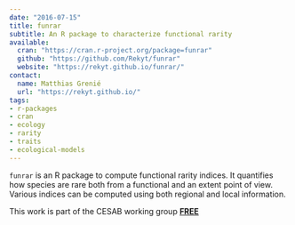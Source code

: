 ```yaml
---
date: "2016-07-15"
title: funrar
subtitle: An R package to characterize functional rarity
available:
  cran: "https://cran.r-project.org/package=funrar"
  github: "https://github.com/Rekyt/funrar"
  website: "https://rekyt.github.io/funrar/"
contact:
  name: Matthias Grenié
  url: "https://rekyt.github.io/"
tags:
- r-packages
- cran
- ecology
- rarity
- traits
- ecological-models
---
```


`funrar` is an R package to compute functional rarity indices. It quantifies how
species are rare both from a functional and an extent point of view.
Various indices can be computed using both regional and local information.

This work is part of the CESAB working group [**FREE**](https://www.fondationbiodiversite.fr/en/the-frb-in-action/programs-and-projects/le-cesab/free/)

<!--more-->
